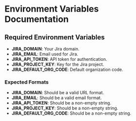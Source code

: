 # Environment Variables Documentation

## Required Environment Variables
- **JIRA_DOMAIN**: Your Jira domain.
- **JIRA_EMAIL**: Email used for Jira.
- **JIRA_API_TOKEN**: API token for authentication.
- **JIRA_PROJECT_KEY**: Key for the Jira project.
- **JIRA_DEFAULT_ORG_CODE**: Default organization code.

### Expected Formats
- **JIRA_DOMAIN**: Should be a valid URL format.
- **JIRA_EMAIL**: Should be a valid email format.
- **JIRA_API_TOKEN**: Should be a non-empty string.
- **JIRA_PROJECT_KEY**: Should be a non-empty string.
- **JIRA_DEFAULT_ORG_CODE**: Should be a non-empty string.